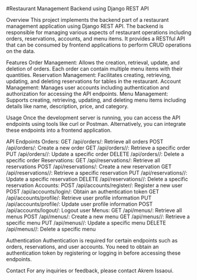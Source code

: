 #Restaurant Management Backend using Django REST API

Overview
This project implements the backend part of a restaurant management application using Django REST API. The backend is responsible for managing various aspects of restaurant operations including orders, reservations, accounts, and menu items. It provides a RESTful API that can be consumed by frontend applications to perform CRUD operations on the data.

Features
Order Management: 
Allows the creation, retrieval, update, and deletion of orders. Each order can contain multiple menu items with their quantities.
Reservation Management: 
Facilitates creating, retrieving, updating, and deleting reservations for tables in the restaurant.
Account Management: 
Manages user accounts including authentication and authorization for accessing the API endpoints.
Menu Management: 
Supports creating, retrieving, updating, and deleting menu items including details like name, description, price, and category.

Usage
Once the development server is running, you can access the API endpoints using tools like curl or Postman. Alternatively, you can integrate these endpoints into a frontend application.

API Endpoints
Orders:
GET /api/orders/: Retrieve all orders
POST /api/orders/: Create a new order
GET /api/orders/<id>/: Retrieve a specific order
PUT /api/orders/<id>/: Update a specific order
DELETE /api/orders/<id>/: Delete a specific order
Reservations:
GET /api/reservations/: Retrieve all reservations
POST /api/reservations/: Create a new reservation
GET /api/reservations/<id>/: Retrieve a specific reservation
PUT /api/reservations/<id>/: Update a specific reservation
DELETE /api/reservations/<id>/: Delete a specific reservation
Accounts:
POST /api/accounts/register/: Register a new user
POST /api/accounts/login/: Obtain an authentication token
GET /api/accounts/profile/: Retrieve user profile information
PUT /api/accounts/profile/: Update user profile information
POST /api/accounts/logout/: Logout user
Menus:
GET /api/menus/: Retrieve all menus
POST /api/menus/: Create a new menu
GET /api/menus/<id>/: Retrieve a specific menu
PUT /api/menus/<id>/: Update a specific menu
DELETE /api/menus/<id>/: Delete a specific menu

Authentication
Authentication is required for certain endpoints such as orders, reservations, and user accounts. You need to obtain an authentication token by registering or logging in before accessing these endpoints.

Contact
For any inquiries or feedback, please contact Akrem Issaoui.
